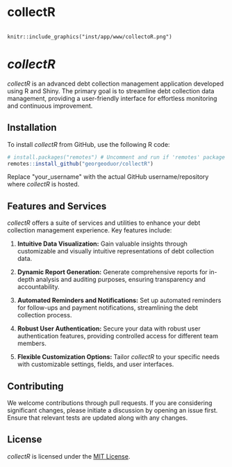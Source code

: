 # collectR

```{r, echo=FALSE, out.width="50%", fig.cap="A nice image."}

knitr::include_graphics("inst/app/www/collectoR.png")
```

# *collectR*

*collectR* is an advanced debt collection management application developed using R and Shiny. The primary goal is to streamline debt collection data management, providing a user-friendly interface for effortless monitoring and continuous improvement.

## Installation

To install *collectR* from GitHub, use the following R code:

``` r
# install.packages("remotes") # Uncomment and run if 'remotes' package is not installed
remotes::install_github("georgeoduor/collectR")
```

Replace "your_username" with the actual GitHub username/repository where *collectR* is hosted.

## Features and Services

*collectR* offers a suite of services and utilities to enhance your debt collection management experience. Key features include:

1.  **Intuitive Data Visualization:** Gain valuable insights through customizable and visually intuitive representations of debt collection data.

2.  **Dynamic Report Generation:** Generate comprehensive reports for in-depth analysis and auditing purposes, ensuring transparency and accountability.

3.  **Automated Reminders and Notifications:** Set up automated reminders for follow-ups and payment notifications, streamlining the debt collection process.

4.  **Robust User Authentication:** Secure your data with robust user authentication features, providing controlled access for different team members.

5.  **Flexible Customization Options:** Tailor *collectR* to your specific needs with customizable settings, fields, and user interfaces.

## Contributing

We welcome contributions through pull requests. If you are considering significant changes, please initiate a discussion by opening an issue first. Ensure that relevant tests are updated along with any changes.

## License

*collectR* is licensed under the [MIT License](https://choosealicense.com/licenses/mit/).
